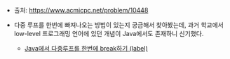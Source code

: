 * 출처: https://www.acmicpc.net/problem/10448

* 다중 루프를 한번에 빠져나오는 방법이 있는지 궁금해서 찾아봤는데, 과거 학교에서 low-level 프로그래밍 언어에 있던 개념이 Java에서도 존재하니 신기했다.
  * [Java에서 다중루프를 한번에 break하기 (label)](Java/Other_Category/다중루프한번에break하기.md)
